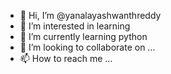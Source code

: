 - 👋 Hi, I’m @yanalayashwanthreddy
- 👀 I’m interested in learning
- 🌱 I’m currently learning python
- 💞️ I’m looking to collaborate on ...
- 📫 How to reach me ...

<!---
yanalayashwanthreddy/yanalayashwanthreddy is a ✨ special ✨ repository because its `README.md` (this file) appears on your GitHub profile.
You can click the Preview link to take a look at your changes.
--->
